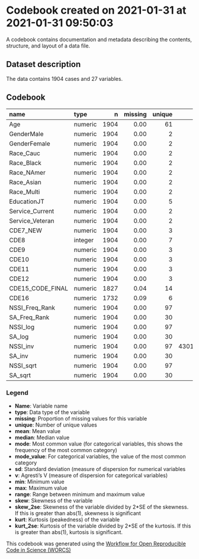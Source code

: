 Codebook created on 2021-01-31 at 2021-01-31 09:50:03
================

A codebook contains documentation and metadata describing the contents,
structure, and layout of a data file.

## Dataset description

The data contains 1904 cases and 27 variables.

## Codebook

| name               | type    |    n | missing | unique |       mean | median |  mode |         sd |     min |      max |     range |   skew | skew\_2se |   kurt | kurt\_2se |
| :----------------- | :------ | ---: | ------: | -----: | ---------: | -----: | ----: | ---------: | ------: | -------: | --------: | -----: | --------: | -----: | --------: |
| Age                | numeric | 1904 |    0.00 |     61 |      34.94 |  30.00 | 30.00 |      14.17 |   18.00 | 8.80e+01 | 7.000e+01 |   0.75 |      6.71 | \-0.57 |    \-2.52 |
| GenderMale         | numeric | 1904 |    0.00 |      2 |       0.61 |   1.00 |  1.00 |       0.49 |    0.00 | 1.00e+00 | 1.000e+00 | \-0.43 |    \-3.85 | \-1.81 |    \-8.09 |
| GenderFemale       | numeric | 1904 |    0.00 |      2 |       0.38 |   0.00 |  0.00 |       0.49 |    0.00 | 1.00e+00 | 1.000e+00 |   0.49 |      4.39 | \-1.76 |    \-7.84 |
| Race\_Cauc         | numeric | 1904 |    0.00 |      2 |       0.69 |   1.00 |  1.00 |       0.46 |    0.00 | 1.00e+00 | 1.000e+00 | \-0.81 |    \-7.25 | \-1.34 |    \-5.97 |
| Race\_Black        | numeric | 1904 |    0.00 |      2 |       0.16 |   0.00 |  0.00 |       0.37 |    0.00 | 1.00e+00 | 1.000e+00 |   1.80 |     16.08 |   1.26 |      5.60 |
| Race\_NAmer        | numeric | 1904 |    0.00 |      2 |       0.01 |   0.00 |  0.00 |       0.12 |    0.00 | 1.00e+00 | 1.000e+00 |   8.06 |     71.82 |  62.95 |    280.69 |
| Race\_Asian        | numeric | 1904 |    0.00 |      2 |       0.03 |   0.00 |  0.00 |       0.16 |    0.00 | 1.00e+00 | 1.000e+00 |   5.74 |     51.13 |  30.92 |    137.87 |
| Race\_Multi        | numeric | 1904 |    0.00 |      2 |       0.02 |   0.00 |  0.00 |       0.15 |    0.00 | 1.00e+00 | 1.000e+00 |   6.59 |     58.72 |  41.41 |    184.68 |
| EducationJT        | numeric | 1904 |    0.00 |      5 |       1.82 |   2.00 |  2.00 |       0.89 |    0.00 | 4.00e+00 | 4.000e+00 |   0.29 |      2.55 |   0.20 |      0.90 |
| Service\_Current   | numeric | 1904 |    0.00 |      2 |       0.27 |   0.00 |  0.00 |       0.44 |    0.00 | 1.00e+00 | 1.000e+00 |   1.04 |      9.31 | \-0.91 |    \-4.06 |
| Service\_Veteran   | numeric | 1904 |    0.00 |      2 |       0.37 |   0.00 |  0.00 |       0.48 |    0.00 | 1.00e+00 | 1.000e+00 |   0.55 |      4.89 | \-1.70 |    \-7.58 |
| CDE7\_NEW          | numeric | 1904 |    0.00 |      3 |       1.95 |   2.00 |  2.00 |       0.83 |    1.00 | 3.00e+00 | 2.000e+00 |   0.09 |      0.78 | \-1.54 |    \-6.85 |
| CDE8               | integer | 1904 |    0.00 |      7 |       2.67 |   3.00 |  3.00 |       1.71 |    0.00 | 6.00e+00 | 6.000e+00 |   0.06 |      0.57 | \-0.75 |    \-3.35 |
| CDE9               | numeric | 1904 |    0.00 |      3 |       1.39 |   2.00 |  2.00 |       0.70 |    0.00 | 2.00e+00 | 2.000e+00 | \-0.73 |    \-6.49 | \-0.71 |    \-3.14 |
| CDE10              | numeric | 1904 |    0.00 |      3 |       1.41 |   2.00 |  2.00 |       0.67 |    0.00 | 2.00e+00 | 2.000e+00 | \-0.71 |    \-6.33 | \-0.61 |    \-2.70 |
| CDE11              | numeric | 1904 |    0.00 |      3 |       1.43 |   1.00 |  1.00 |       0.59 |    0.00 | 2.00e+00 | 2.000e+00 | \-0.50 |    \-4.42 | \-0.66 |    \-2.95 |
| CDE12              | numeric | 1904 |    0.00 |      3 |       1.08 |   1.00 |  1.00 |       0.72 |    0.00 | 2.00e+00 | 2.000e+00 | \-0.12 |    \-1.04 | \-1.08 |    \-4.81 |
| CDE15\_CODE\_FINAL | numeric | 1827 |    0.04 |     14 |       3.11 |   1.00 |  1.00 |       2.62 |    0.00 | 1.20e+01 | 1.200e+01 |   0.70 |      6.12 | \-0.93 |    \-4.07 |
| CDE16              | numeric | 1732 |    0.09 |      6 |       1.89 |   2.00 |  2.00 |       1.53 |    0.00 | 4.00e+00 | 4.000e+00 | \-0.05 |    \-0.41 | \-1.45 |    \-6.19 |
| NSSI\_Freq\_Rank   | numeric | 1904 |    0.00 |     97 |      11.38 |   1.00 |  1.00 |      20.16 |    0.00 | 9.60e+01 | 9.600e+01 |   2.12 |     18.86 |   3.80 |     16.94 |
| SA\_Freq\_Rank     | numeric | 1904 |    0.00 |     30 |       2.99 |   2.00 |  2.00 |       3.47 |    1.00 | 3.00e+01 | 2.900e+01 |   3.83 |     34.16 |  18.99 |     84.69 |
| NSSI\_log          | numeric | 1904 |    0.00 |     97 |     \-5.71 |   0.00 |  0.00 |       9.11 | \-16.12 | 4.56e+00 | 2.068e+01 | \-0.24 |    \-2.14 | \-1.89 |    \-8.42 |
| SA\_log            | numeric | 1904 |    0.00 |     30 |       0.74 |   0.69 |  0.69 |       0.76 |    0.00 | 3.40e+00 | 3.400e+00 |   0.86 |      7.68 |   0.26 |      1.16 |
| NSSI\_inv          | numeric | 1904 |    0.00 |     97 | 4301470.75 |   1.00 |  1.00 | 4952265.75 |    0.01 | 1.00e+07 | 1.000e+07 |   0.28 |      2.51 | \-1.92 |    \-8.57 |
| SA\_inv            | numeric | 1904 |    0.00 |     30 |       0.60 |   0.50 |  0.50 |       0.35 |    0.03 | 1.00e+00 | 9.700e-01 |   0.08 |      0.72 | \-1.62 |    \-7.22 |
| NSSI\_sqrt         | numeric | 1904 |    0.00 |     97 |       2.12 |   1.00 |  1.00 |       2.62 |    0.00 | 9.80e+00 | 9.800e+00 |   1.16 |     10.31 |   0.21 |      0.94 |
| SA\_sqrt           | numeric | 1904 |    0.00 |     30 |       1.57 |   1.41 |  1.41 |       0.72 |    1.00 | 5.48e+00 | 4.480e+00 |   2.05 |     18.26 |   5.55 |     24.77 |

### Legend

  - **Name**: Variable name
  - **type**: Data type of the variable
  - **missing**: Proportion of missing values for this variable
  - **unique**: Number of unique values
  - **mean**: Mean value
  - **median**: Median value
  - **mode**: Most common value (for categorical variables, this shows
    the frequency of the most common category)
  - **mode\_value**: For categorical variables, the value of the most
    common category
  - **sd**: Standard deviation (measure of dispersion for numerical
    variables
  - **v**: Agresti’s V (measure of dispersion for categorical variables)
  - **min**: Minimum value
  - **max**: Maximum value
  - **range**: Range between minimum and maximum value
  - **skew**: Skewness of the variable
  - **skew\_2se**: Skewness of the variable divided by 2\*SE of the
    skewness. If this is greater than abs(1), skewness is significant
  - **kurt**: Kurtosis (peakedness) of the variable
  - **kurt\_2se**: Kurtosis of the variable divided by 2\*SE of the
    kurtosis. If this is greater than abs(1), kurtosis is significant.

This codebook was generated using the [Workflow for Open Reproducible
Code in Science (WORCS)](https://osf.io/zcvbs/)

